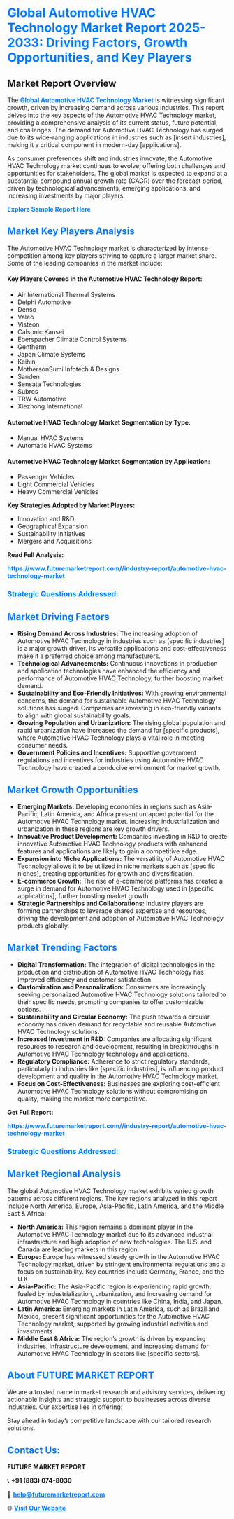 <h1 style="color: #007BFF;">Global Automotive HVAC Technology Market Report 2025-2033: Driving Factors, Growth Opportunities, and Key Players</h1>

<section id="overview">
<h2>Market Report Overview</h2>
<p>The <a href="https://www.futuremarketreport.com//industry-report/automotive-hvac-technology-market" style="color: #007BFF; text-decoration: none;"><strong>Global Automotive HVAC Technology Market</strong></a> is witnessing significant growth, driven by increasing demand across various industries. This report delves into the key aspects of the Automotive HVAC Technology market, providing a comprehensive analysis of its current status, future potential, and challenges. The demand for Automotive HVAC Technology has surged due to its wide-ranging applications in industries such as [insert industries], making it a critical component in modern-day [applications].</p>
<p>As consumer preferences shift and industries innovate, the Automotive HVAC Technology market continues to evolve, offering both challenges and opportunities for stakeholders. The global market is expected to expand at a substantial compound annual growth rate (CAGR) over the forecast period, driven by technological advancements, emerging applications, and increasing investments by major players.</p>
</section>

<section id="overview">
<p><a href="https://www.futuremarketreport.com//request-sample/reportId=85304" style="color: #007BFF; text-decoration: none;"><strong>Explore Sample Report Here</strong></a></p>
</section>

<section id="key-players">
<h2 style="color: #007BFF;">Market Key Players Analysis</h2>
<p>The Automotive HVAC Technology market is characterized by intense competition among key players striving to capture a larger market share. Some of the leading companies in the market include:</p>
<h4>Key Players Covered in the Automotive HVAC Technology Report:</h4>
<ul><li>Air International Thermal Systems</li><li>Delphi Automotive</li><li>Denso</li><li>Valeo</li><li>Visteon</li><li>Calsonic Kansei</li><li>Eberspacher Climate Control Systems</li><li>Gentherm</li><li>Japan Climate Systems</li><li>Keihin</li><li>MothersonSumi Infotech &amp; Designs</li><li>Sanden</li><li>Sensata Technologies</li><li>Subros</li><li>TRW Automotive</li><li>Xiezhong International</li></ul>
<h4>Automotive HVAC Technology Market Segmentation by Type:</h4>
<ul><li>Manual HVAC Systems</li><li>Automatic HVAC Systems</li></ul>

<h4>Automotive HVAC Technology Market Segmentation by Application:</h4>
<ul><li>Passenger Vehicles</li><li>Light Commercial Vehicles</li><li>Heavy Commercial Vehicles</li></ul>
<p><strong>Key Strategies Adopted by Market Players:</strong></p>
<ul>
<li>Innovation and R&D</li>
<li>Geographical Expansion</li>
<li>Sustainability Initiatives</li>
<li>Mergers and Acquisitions</li>
</ul>
</section>

<section>
<p><strong>Read Full Analysis: </strong></p><a href="https://www.futuremarketreport.com//industry-report/automotive-hvac-technology-market" style="color: #007BFF; text-decoration: none;"><strong>https://www.futuremarketreport.com//industry-report/automotive-hvac-technology-market</strong></a>
<h3 style="color: #007BFF;">Strategic Questions Addressed:</h3>
</section>

<section id="driving-factors">
<h2 style="color: #007BFF;">Market Driving Factors</h2>
<ul>
<li><strong>Rising Demand Across Industries:</strong> The increasing adoption of Automotive HVAC Technology in industries such as [specific industries] is a major growth driver. Its versatile applications and cost-effectiveness make it a preferred choice among manufacturers.</li>
<li><strong>Technological Advancements:</strong> Continuous innovations in production and application technologies have enhanced the efficiency and performance of Automotive HVAC Technology, further boosting market demand.</li>
<li><strong>Sustainability and Eco-Friendly Initiatives:</strong> With growing environmental concerns, the demand for sustainable Automotive HVAC Technology solutions has surged. Companies are investing in eco-friendly variants to align with global sustainability goals.</li>
<li><strong>Growing Population and Urbanization:</strong> The rising global population and rapid urbanization have increased the demand for [specific products], where Automotive HVAC Technology plays a vital role in meeting consumer needs.</li>
<li><strong>Government Policies and Incentives:</strong> Supportive government regulations and incentives for industries using Automotive HVAC Technology have created a conducive environment for market growth.</li>
</ul>
</section>

<section id="growth-opportunities">
<h2 style="color: #007BFF;">Market Growth Opportunities</h2>
<ul>
<li><strong>Emerging Markets:</strong> Developing economies in regions such as Asia-Pacific, Latin America, and Africa present untapped potential for the Automotive HVAC Technology market. Increasing industrialization and urbanization in these regions are key growth drivers.</li>
<li><strong>Innovative Product Development:</strong> Companies investing in R&D to create innovative Automotive HVAC Technology products with enhanced features and applications are likely to gain a competitive edge.</li>
<li><strong>Expansion into Niche Applications:</strong> The versatility of Automotive HVAC Technology allows it to be utilized in niche markets such as [specific niches], creating opportunities for growth and diversification.</li>
<li><strong>E-commerce Growth:</strong> The rise of e-commerce platforms has created a surge in demand for Automotive HVAC Technology used in [specific applications], further boosting market growth.</li>
<li><strong>Strategic Partnerships and Collaborations:</strong> Industry players are forming partnerships to leverage shared expertise and resources, driving the development and adoption of Automotive HVAC Technology products globally.</li>
</ul>
</section>

<section id="trending-factors">
<h2 style="color: #007BFF;">Market Trending Factors</h2>
<ul>
<li><strong>Digital Transformation:</strong> The integration of digital technologies in the production and distribution of Automotive HVAC Technology has improved efficiency and customer satisfaction.</li>
<li><strong>Customization and Personalization:</strong> Consumers are increasingly seeking personalized Automotive HVAC Technology solutions tailored to their specific needs, prompting companies to offer customizable options.</li>
<li><strong>Sustainability and Circular Economy:</strong> The push towards a circular economy has driven demand for recyclable and reusable Automotive HVAC Technology solutions.</li>
<li><strong>Increased Investment in R&D:</strong> Companies are allocating significant resources to research and development, resulting in breakthroughs in Automotive HVAC Technology technology and applications.</li>
<li><strong>Regulatory Compliance:</strong> Adherence to strict regulatory standards, particularly in industries like [specific industries], is influencing product development and quality in the Automotive HVAC Technology market.</li>
<li><strong>Focus on Cost-Effectiveness:</strong> Businesses are exploring cost-efficient Automotive HVAC Technology solutions without compromising on quality, making the market more competitive.</li>
</ul>
</section>

<section>
<p><strong>Get Full Report: </strong></p><a href="https://www.futuremarketreport.com//industry-report/automotive-hvac-technology-market" style="color: #007BFF; text-decoration: none;"><strong>https://www.futuremarketreport.com//industry-report/automotive-hvac-technology-market</strong></a>
<h3 style="color: #007BFF;">Strategic Questions Addressed:</h3>
</section>


<section id="regional-analysis">
<h2 style="color: #007BFF;">Market Regional Analysis</h2>
<p>The global Automotive HVAC Technology market exhibits varied growth patterns across different regions. The key regions analyzed in this report include North America, Europe, Asia-Pacific, Latin America, and the Middle East & Africa:</p>
<ul>
<li><strong>North America:</strong> This region remains a dominant player in the Automotive HVAC Technology market due to its advanced industrial infrastructure and high adoption of new technologies. The U.S. and Canada are leading markets in this region.</li>
<li><strong>Europe:</strong> Europe has witnessed steady growth in the Automotive HVAC Technology market, driven by stringent environmental regulations and a focus on sustainability. Key countries include Germany, France, and the U.K.</li>
<li><strong>Asia-Pacific:</strong> The Asia-Pacific region is experiencing rapid growth, fueled by industrialization, urbanization, and increasing demand for Automotive HVAC Technology in countries like China, India, and Japan.</li>
<li><strong>Latin America:</strong> Emerging markets in Latin America, such as Brazil and Mexico, present significant opportunities for the Automotive HVAC Technology market, supported by growing industrial activities and investments.</li>
<li><strong>Middle East & Africa:</strong> The region’s growth is driven by expanding industries, infrastructure development, and increasing demand for Automotive HVAC Technology in sectors like [specific sectors].</li>
</ul>
</section>

<footer>
<h2 style="color: #007BFF;">About FUTURE MARKET REPORT</h2>
<p>We are a trusted name in market research and advisory services, delivering actionable insights and strategic support to businesses across diverse industries. Our expertise lies in offering:</p>

<p>Stay ahead in today’s competitive landscape with our tailored research solutions.</p>

<h2 style="color: #007BFF;">Contact Us:</h2>
<p><strong>FUTURE MARKET REPORT</strong></p>
<p>📞 <strong>+91 (883) 074-8030</strong></p>
<p>📧 <strong><a href="mailto:help@futuremarketreport.com" style="color: #007BFF;">help@futuremarketreport.com</a></strong></p>
<p>🌐 <strong><a href="https://www.futuremarketreport.com/" style="color: #007BFF;">Visit Our Website</a></strong></p>
</footer>